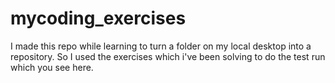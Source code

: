 # mycoding_exercises
I made this repo while learning to turn a folder on my local desktop into a repository. 
So I used the exercises which i've been solving to do the test run which you see here.
